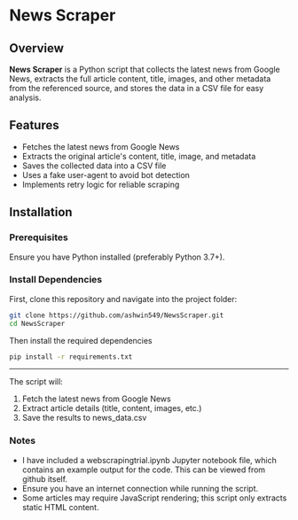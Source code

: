 # News Scraper  

## Overview  
**News Scraper** is a Python script that collects the latest news from Google News, extracts the full article content, title, images, and other metadata from the referenced source, and stores the data in a CSV file for easy analysis.  

## Features  
- Fetches the latest news from Google News  
- Extracts the original article's content, title, image, and metadata  
- Saves the collected data into a CSV file  
- Uses a fake user-agent to avoid bot detection  
- Implements retry logic for reliable scraping  

## Installation  

### Prerequisites  
Ensure you have Python installed (preferably Python 3.7+).  

### Install Dependencies  
First, clone this repository and navigate into the project folder:  

```bash
git clone https://github.com/ashwin549/NewsScraper.git
cd NewsScraper
```
Then install the required dependencies

```bash
pip install -r requirements.txt
```

---

The script will:

1. Fetch the latest news from Google News
2. Extract article details (title, content, images, etc.)
3. Save the results to news_data.csv

### Notes
- I have included a webscrapingtrial.ipynb Jupyter notebook file, which contains an example output for the code. This can be viewed from github itself.
- Ensure you have an internet connection while running the script.
- Some articles may require JavaScript rendering; this script only extracts static HTML content.



